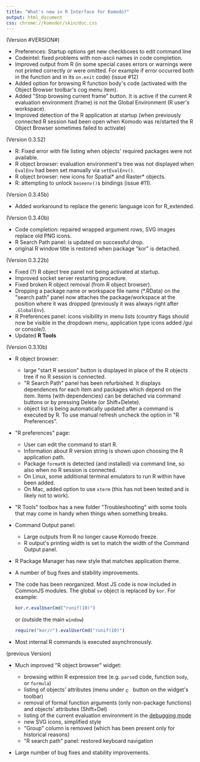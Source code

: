 ```yaml
---
title: "What's new in R Interface for Komodo?"
output: html_document
css: chrome://komodor/skin/doc.css
---
```


(Version #VERSION#)

* Preferences: Startup options get new checkboxes to edit command line
* Codeintel: fixed problems with non-ascii names in code completion.
* Improved output from R (in some special cases errors or warnings were not 
  printed correctly or were omitted. For example if error occurred both in the 
  function and in its `on.exit` code) (issue #12)
* Added option for browsing R function body's code (activated with the 
  Object Browser toolbar's cog menu item).
* Added "Stop browsing current frame" button. It is active if the current R
  evaluation environment (frame) is not the Global Environment 
  (R user's workspace).
* Improved detection of the R application at startup (when previously 
  connected R session had been open when Komodo was re/started the R Object 
  Browser sometimes failed to activate)
  
(Version 0.3.52)

* R: Fixed error with file listing when objects' required packages were not 
  available.
* R object browser: evaluation environment's tree was not displayed when 
  `EvalEnv` had been set manually via `setEvalEnv()`.
* R object browser: new icons for Spatial* and Raster* objects.
* R: attempting to unlock `baseenv()`s bindings (issue #11).

(Version 0.3.45b)

* Added workaround to replace the generic language icon for R_extended.

(Version 0.3.40b)

* Code completion: repaired wrapped argument rows, SVG images replace old
  PNG icons.
* R Search Path panel: is updated on successful drop.
* original R window title is restored when package "kor" is detached.

(Version 0.3.22b)

* Fixed (?) R object tree panel not being activated at startup.
* Improved socket server restarting procedure.
* Fixed broken R object removal (from R object browser).
* Dropping a package name or workspace file name (*.RData) on the "search path" 
  panel now attaches the package/workspace at the position where it was dropped 
  (previously it was always right after `.GlobalEnv`).
* R Preferences panel: icons visibility in menu lists (country flags should now 
  be visible in the dropdown menu, application type icons added 
  /gui or console/).
* Updated __R Tools__

(Version 0.3.10b)

* R object browser:

    - large "start R session" button is displayed in place of the R objects tree 
      if no R session is connected.
    - "R Search Path" panel has been refurbished. It displays dependences for each
      item and packages which depend on the item. Items (with dependencies) can 
	  be detached via command buttons or by pressing Delete (or Shift+Delete).
    - object list is being automatically updated after a command is executed by
      R. To use manual refresh uncheck the option in "R Preferences".

* "R preferences" page:

    - User can edit the command to start R.
    - Information about R version string is shown upon choosing the R 
	  application path.
    - Package `formatR` is detected (and installed) via command line, so also 
      when no R session is connected. 
    - On Linux, some additional terminal emulators to run R within have been 
      added.
    - On Mac, added option to use `xterm` (this has not been tested and is 
      likely not to work).
    
* "R Tools" toolbox has a new folder "Troubleshooting" with some tools that may 
  come in handy when things when something breaks.

* Command Output panel:
  
    - Large outputs from R no longer cause Komodo freeze.
    - R output's printing width is set to match the width of the Command Output 
	  panel. 

* R Package Manager has new style that matches application theme.

* A number of bug fixes and stability improvements.

* The code has been reorganized. Most JS code is now included in CommonJS 
  modules. 
  The global `sv` object is replaced by `kor`. For example:

	```r    
	kor.r.evalUserCmd("runif(10)")
	```
    or (outside the main `window`)
	```r 
	require("kor/r").evalUserCmd("runif(10)")
	```

* Most internal R commands is executed asynchronously.



(previous Version)

* Much improved "R object browser" widget:

    - browsing within R expression tree (e.g. `parse`d code, function `body`, 
	  or `formula`)
    - listing of objects' attributes (menu under 
	  <img src="chrome://komodor/skin/images/cog.svg" width="16" 
	  style="vertical-align: middle;" alt="cog" /> button on the widget's 
	  toolbar)
    - removal of formal function arguments (only non-package functions) and 
	  objects' attributes (Shift+Del)
    - listing of the current evaluation environment in the 
	  [debugging mode](chrome://komodor/content/doc/koDebug.html)
    - new SVG icons, simplified style
    - "Group" column is removed (which has been present only for historical 
	  reasons)
    - "R search path" panel: restored keyboard navigation
    
*  Large number of bug fixes and stability improvements.
   
